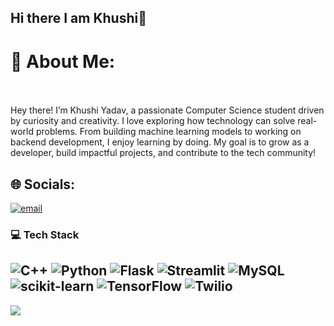 ## Hi there I am Khushi👋

# 💫 About Me:
<br><br>Hey there! I’m Khushi Yadav, a passionate Computer Science student driven by curiosity and creativity. I love exploring how technology can solve real-world problems. From building machine learning models to working on backend development, I enjoy learning by doing. My goal is to grow as a developer, build impactful projects, and contribute to the tech community!<br>


## 🌐 Socials:
[![email](https://img.shields.io/badge/Email-D14836?logo=gmail&logoColor=white)](mailto:yadavkhushi.31.01@gmail.com) 

### 💻 Tech Stack
![C++](https://img.shields.io/badge/C++-%2300599C.svg?style=for-the-badge&logo=c%2B%2B&logoColor=white)
![Python](https://img.shields.io/badge/Python-3670A0?style=for-the-badge&logo=python&logoColor=ffdd54)
![Flask](https://img.shields.io/badge/Flask-%23000.svg?style=for-the-badge&logo=flask&logoColor=white)
![Streamlit](https://img.shields.io/badge/Streamlit-%23FE4B4B.svg?style=for-the-badge&logo=streamlit&logoColor=white)
![MySQL](https://img.shields.io/badge/MySQL-4479A1.svg?style=for-the-badge&logo=mysql&logoColor=white)
![scikit-learn](https://img.shields.io/badge/scikit--learn-%23F7931E.svg?style=for-the-badge&logo=scikit-learn&logoColor=white)
![TensorFlow](https://img.shields.io/badge/TensorFlow-%23FF6F00.svg?style=for-the-badge&logo=TensorFlow&logoColor=white)
![Twilio](https://img.shields.io/badge/Twilio-F22F46?style=for-the-badge&logo=Twilio&logoColor=white)
---
[![](https://visitcount.itsvg.in/api?id=jessica-murare&icon=0&color=0)](https://visitcount.itsvg.in)

<!-- Proudly created with GPRM ( https://gprm.itsvg.in ) -->
